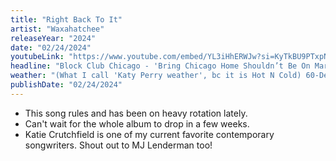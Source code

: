 ```yaml
---
title: "Right Back To It"
artist: "Waxahatchee"
releaseYear: "2024"
date: "02/24/2024"
youtubeLink: "https://www.youtube.com/embed/YL3iHhERWJw?si=KyTkBU9PTxpNBUVl"
headline: "Block Club Chicago - 'Bring Chicago Home Shouldn’t Be On March Ballot, Judge Rules'"
weather: "(What I call 'Katy Perry weather', bc it is Hot N Cold) 60-Degree Weather Could Hit Chicago Next Week — But So Could Snow"
publishDate: "02/24/2024"
---
```


- This song rules and has been on heavy rotation lately.
- Can't wait for the whole album to drop in a few weeks.
- Katie Crutchfield is one of my current favorite contemporary songwriters. Shout out to MJ Lenderman too!
